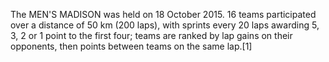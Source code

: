 The MEN'S MADISON was held on 18 October 2015. 16 teams participated over a distance of 50 km (200 laps), with sprints every 20 laps awarding 5, 3, 2 or 1 point to the first four; teams are ranked by lap gains on their opponents, then points between teams on the same lap.[1]
